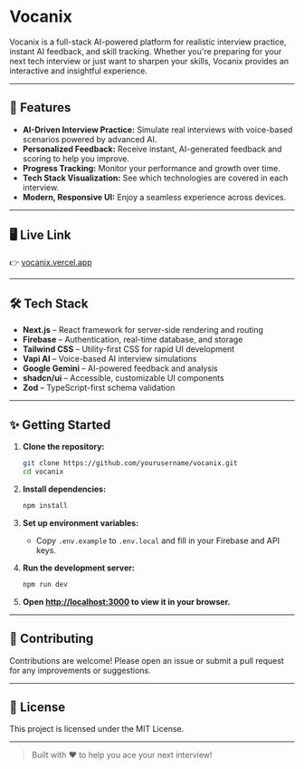 # Vocanix



Vocanix is a full-stack AI-powered platform for realistic interview practice, instant AI feedback, and skill tracking. Whether you're preparing for your next tech interview or just want to sharpen your skills, Vocanix provides an interactive and insightful experience.

---

## 🚀 Features

- **AI-Driven Interview Practice:** Simulate real interviews with voice-based scenarios powered by advanced AI.
- **Personalized Feedback:** Receive instant, AI-generated feedback and scoring to help you improve.
- **Progress Tracking:** Monitor your performance and growth over time.
- **Tech Stack Visualization:** See which technologies are covered in each interview.
- **Modern, Responsive UI:** Enjoy a seamless experience across devices.

---

## 🖥️ Live Link

👉 [vocanix.vercel.app](https://vocanix.vercel.app)

---

## 🛠️ Tech Stack

- **Next.js** – React framework for server-side rendering and routing
- **Firebase** – Authentication, real-time database, and storage
- **Tailwind CSS** – Utility-first CSS for rapid UI development
- **Vapi AI** – Voice-based AI interview simulations
- **Google Gemini** – AI-powered feedback and analysis
- **shadcn/ui** – Accessible, customizable UI components
- **Zod** – TypeScript-first schema validation

---


## ✨ Getting Started

1. **Clone the repository:**
   ```bash
   git clone https://github.com/yourusername/vocanix.git
   cd vocanix
   ```

2. **Install dependencies:**
   ```bash
   npm install
   ```

3. **Set up environment variables:**
   - Copy `.env.example` to `.env.local` and fill in your Firebase and API keys.

4. **Run the development server:**
   ```bash
   npm run dev
   ```

5. **Open [http://localhost:3000](http://localhost:3000) to view it in your browser.**

---

## 🤝 Contributing

Contributions are welcome! Please open an issue or submit a pull request for any improvements or suggestions.

---

## 📄 License

This project is licensed under the MIT License.

---


> Built with ❤️ to help you ace your next interview!
